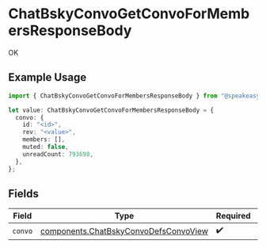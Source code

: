 # ChatBskyConvoGetConvoForMembersResponseBody

OK

## Example Usage

```typescript
import { ChatBskyConvoGetConvoForMembersResponseBody } from "@speakeasy-sdks/bluesky/models/operations";

let value: ChatBskyConvoGetConvoForMembersResponseBody = {
  convo: {
    id: "<id>",
    rev: "<value>",
    members: [],
    muted: false,
    unreadCount: 793698,
  },
};
```

## Fields

| Field                                                                                          | Type                                                                                           | Required                                                                                       | Description                                                                                    |
| ---------------------------------------------------------------------------------------------- | ---------------------------------------------------------------------------------------------- | ---------------------------------------------------------------------------------------------- | ---------------------------------------------------------------------------------------------- |
| `convo`                                                                                        | [components.ChatBskyConvoDefsConvoView](../../models/components/chatbskyconvodefsconvoview.md) | :heavy_check_mark:                                                                             | N/A                                                                                            |